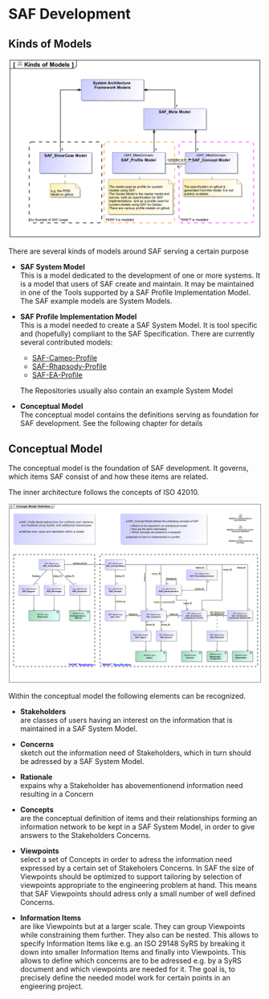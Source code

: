 # SAF Development

## Kinds of Models

![Bild](../diagrams/Kinds-of-Models.svg)

There are several kinds of models around SAF serving a certain purpose

* **SAF System Model**<BR>
  This is a model dedicated to the development of one or more systems. It is a model that users of SAF create and maintain. It may be maintained in one of the Tools supported by a SAF Profile Implementation Model. The SAF example models are System Models.
* **SAF Profile Implementation Model**<BR>
  This is a model needed to create a SAF System Model. It is tool specific and (hopefully) compliant to the SAF Specification. There are currently several contributed models:

  * [SAF-Cameo-Profile](https://github.com/GfSE/SAF-Cameo-Profile)
  * [SAF-Rhapsody-Profile](https://github.com/GfSE/SAF-Rhapsody-Profile)
  * [SAF-EA-Profile](https://github.com/GfSE/SAF-EA-Profile)

  The Repositories usually also contain an example System Model
* **Conceptual Model**<BR>
  The conceptual model contains the definitions serving as foundation for SAF development. See the following chapter for details

## Conceptual Model

The conceptual model is the foundation of SAF development.
It governs, which items SAF consist of and how these items are related.

The inner architecture follows the concepts of ISO 42010.

![Bild](../diagrams/Concept-Model-Definition.svg)

Within the conceptual model the following elements can be recognized.

* **Stakeholders**<BR> are classes of users having an interest on the information that is maintained in a SAF System Model.
* **Concerns**<BR> sketch out the information need of Stakeholders, which in turn should be adressed by a SAF System Model.
* **Rationale**<BR> expains why a Stakeholder has abovementionend information need resulting in a Concern
* **Concepts**<BR> are the conceptual definition of items and their relationships forming an information network to be kept in a SAF System Model, in order to give answers to the Stakeholders Concerns.
* **Viewpoints**<BR> select a set of Concepts in order to adress the information need expressed by a certain set of Stakeholers Concerns.
  In SAF the size of Viewpoints should be optimized to support tailoring by selection of viewpoints appropriate to the engineering problem at hand. This  means that SAF Viewpoints should adress only a small number of well defined Concerns.
  
* **Information Items**<BR> are like Viewpoints but at a larger scale. They can group Viewpoints while constraining them further. They also can be nested.
  This allows to specify Information Items like e.g. an ISO 29148 SyRS by breaking it down into smaller Information Items and finally into Viewpoints.
  This allows to define which concerns are to be adressed e.g. by a SyRS document and which viewpoints are needed for it.
  The goal is, to precisely define the needed model work for certain points in an engieering project.
